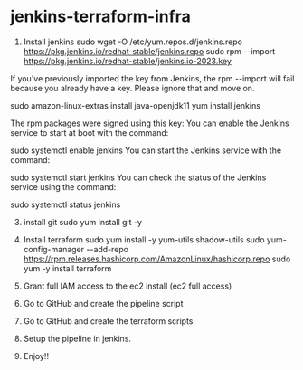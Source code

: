 # jenkins-terraform-infra

1. Install jenkins
sudo wget -O /etc/yum.repos.d/jenkins.repo https://pkg.jenkins.io/redhat-stable/jenkins.repo
sudo rpm --import https://pkg.jenkins.io/redhat-stable/jenkins.io-2023.key
  
If you've previously imported the key from Jenkins, the rpm --import will fail because you already have a key. Please ignore that and move on.

sudo amazon-linux-extras install java-openjdk11
yum install jenkins
  
The rpm packages were signed using this key:
You can enable the Jenkins service to start at boot with the command:

sudo systemctl enable jenkins
You can start the Jenkins service with the command:

sudo systemctl start jenkins
You can check the status of the Jenkins service using the command:

sudo systemctl status jenkins

3. install git
sudo yum install git -y

5. Install terraform
sudo yum install -y yum-utils shadow-utils
sudo yum-config-manager --add-repo https://rpm.releases.hashicorp.com/AmazonLinux/hashicorp.repo
sudo yum -y install terraform
 
7. Grant full IAM access to the ec2 install (ec2 full access)
8. Go to GitHub and create the pipeline script
9. Go to GitHub and create the terraform scripts
10. Setup the pipeline in jenkins.
11. Enjoy!!
